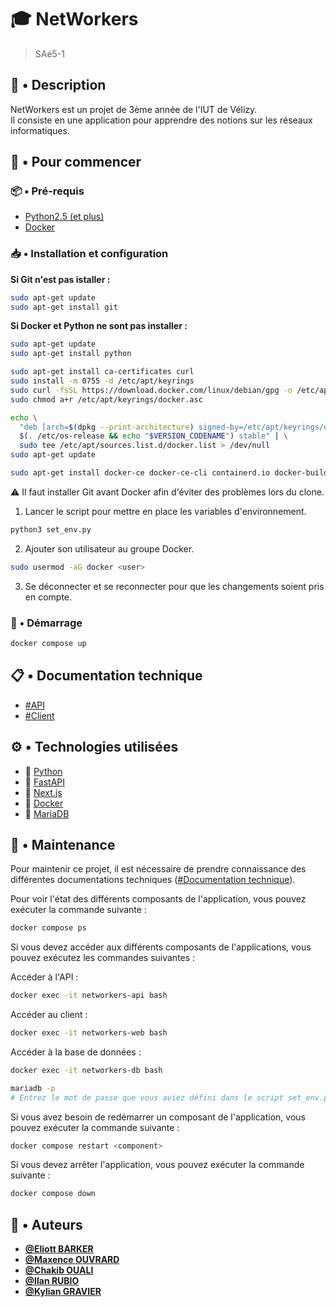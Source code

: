 # :mortar_board: NetWorkers

> SAé5-1  

## :memo: • Description

NetWorkers est un projet de 3ème année de l'IUT de Vélizy.  
Il consiste en une application pour apprendre des notions sur les réseaux informatiques.  

## :rocket: • Pour commencer

### :package: • Pré-requis

- [Python2.5 (et plus)](https://www.python.org/downloads/release/python-250/)
- [Docker](https://docs.docker.com/get-docker/)

### :inbox_tray: • Installation et configuration

**Si Git n'est pas istaller :**  

```bash
sudo apt-get update
sudo apt-get install git
```

**Si Docker et Python ne sont pas installer :**  

```bash
sudo apt-get update
sudo apt-get install python

sudo apt-get install ca-certificates curl
sudo install -m 0755 -d /etc/apt/keyrings
sudo curl -fsSL https://download.docker.com/linux/debian/gpg -o /etc/apt/keyrings/docker.asc
sudo chmod a+r /etc/apt/keyrings/docker.asc

echo \
  "deb [arch=$(dpkg --print-architecture) signed-by=/etc/apt/keyrings/docker.asc] https://download.docker.com/linux/debian \
  $(. /etc/os-release && echo "$VERSION_CODENAME") stable" | \
  sudo tee /etc/apt/sources.list.d/docker.list > /dev/null
sudo apt-get update

sudo apt-get install docker-ce docker-ce-cli containerd.io docker-buildx-plugin docker-compose-plugin
```

:warning: Il faut installer Git avant Docker afin d'éviter des problèmes lors du clone.  

1. Lancer le script pour mettre en place les variables d'environnement.

```bash
python3 set_env.py
```

2. Ajouter son utilisateur au groupe Docker.  

```bash
sudo usermod -aG docker <user>
```

3. Se déconnecter et se reconnecter pour que les changements soient pris en compte.  

### :rocket: • Démarrage

```bash
docker compose up
```

## :clipboard: • Documentation technique

- [#API](api/README.md)  
- [#Client](front-js/README.md)  

## :gear: • Technologies utilisées

- :snake: [Python](https://www.python.org/)  
- :satellite: [FastAPI](https://fastapi.tiangolo.com/)  
- :lipstick: [Next.js](https://nextjs.org/)  
- :whale: [Docker](https://www.docker.com/)  
- :floppy_disk: [MariaDB](https://mariadb.org/)  

## :wrench: • Maintenance

Pour maintenir ce projet, il est nécessaire de prendre connaissance des différentes documentations techniques ([#Documentation technique](#clipboard--documentation-technique)).  

Pour voir l'état des différents composants de l'application, vous pouvez exécuter la commande suivante :  

```bash
docker compose ps
```

Si vous devez accéder aux différents composants de l'applications, vous pouvez exécutez les commandes suivantes :  

Accéder à l'API :  

```bash
docker exec -it networkers-api bash
```

Accéder au client :  

```bash
docker exec -it networkers-web bash
```

Accéder à la base de données :  

```bash
docker exec -it networkers-db bash

mariadb -p
# Entrez le mot de passe que vous aviez défini dans le script set_env.py
```

Si vous avez besoin de redémarrer un composant de l'application, vous pouvez exécuter la commande suivante :  

```bash
docker compose restart <component>
```

Si vous devez arrêter l'application, vous pouvez exécuter la commande suivante :  

```bash
docker compose down
```

## :busts_in_silhouette: • Auteurs

- [**@Eliott BARKER**](https://wwww.github.com/Eliott-B)  
- [**@Maxence OUVRARD**](https://github.com/MaxOuvrard)  
- [**@Chakib OUALI**](https://github.com/444chak)  
- [**@Ilan RUBIO**](https://github.com/IlanRubio)  
- [**@Kylian GRAVIER**](https://github.com/SaAxok)  
